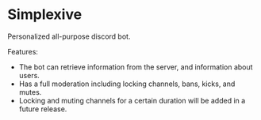# Simplexive
Personalized all-purpose discord bot.

Features:
 - The bot can retrieve information from the server, and information about users.
 - Has a full moderation including locking channels, bans, kicks, and mutes.
 - Locking and muting channels for a certain duration will be added in a future release.
 
